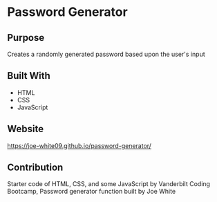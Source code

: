 # Password Generator 

## Purpose
Creates a randomly generated password based upon the user's input

## Built With
* HTML
* CSS
* JavaScript

## Website
https://joe-white09.github.io/password-generator/

## Contribution
Starter code of HTML, CSS, and some JavaScript by Vanderbilt Coding Bootcamp,
Password generator function built by Joe White
